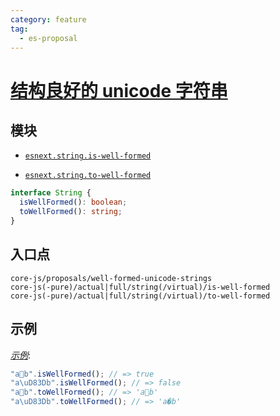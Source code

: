 ```yaml
---
category: feature
tag:
  - es-proposal
---
```


# [结构良好的 unicode 字符串](https://github.com/tc39/proposal-is-usv-string)

## 模块

- [`esnext.string.is-well-formed`](https://github.com/zloirock/core-js/blob/master/packages/core-js/modules/esnext.string.is-well-formed.js)

- [`esnext.string.to-well-formed`](https://github.com/zloirock/core-js/blob/master/packages/core-js/modules/esnext.string.to-well-formed.js)

```ts
interface String {
  isWellFormed(): boolean;
  toWellFormed(): string;
}
```

## 入口点

```
core-js/proposals/well-formed-unicode-strings
core-js(-pure)/actual|full/string(/virtual)/is-well-formed
core-js(-pure)/actual|full/string(/virtual)/to-well-formed
```

## 示例

[_示例_](https://tinyurl.com/2fulc2ak):

```js
"a💩b".isWellFormed(); // => true
"a\uD83Db".isWellFormed(); // => false
"a💩b".toWellFormed(); // => 'a💩b'
"a\uD83Db".toWellFormed(); // => 'a�b'
```

